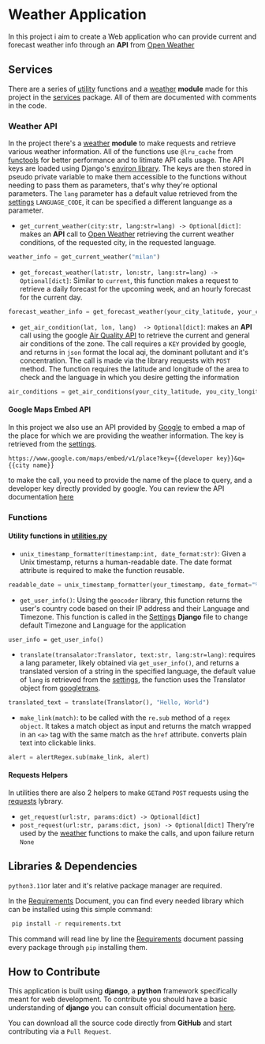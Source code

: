 # Weather Application

In this project i aim to create a Web application who can provide current and forecast weather info through an **API** from [Open Weather](https://openweathermap.org/)

## Services

There are a series of [utility](main/services/utilities.py) functions and a [weather](main/services/weather.py) **module**  made for this project in the [services](/main/services/) package.
All of them are documented with comments in the code.

### Weather API

In the project there's a [weather](main/services/weather.py) **module** to make requests and retrieve various weather information. All of the functions use `@lru_cache` from [functools](https://docs.python.org/3/library/functools.html) for better performance and to litimate API calls usage. The API keys are loaded using Django's [environ library](https://pypi.org/project/django-environ/). The keys are then stored in pseudo private variable to make them accessible to the functions without needing to pass them as parameters, that's why they're optional parameters. The `lang` parameter has a default value retrieved from the [settings](main/main/settings.py) `LANGUAGE_CODE`, it can be specified a different languange as a parameter.

* `get_current_weather(city:str, lang:str=lang) -> Optional[dict]`: makes an **API** call to [Open Weather](https://openweathermap.org/) retrieving the current weather conditions, of the requested city, in the requested language.

```python
weather_info = get_current_weather("milan")
```

* `get_forecast_weather(lat:str, lon:str, lang:str=lang) -> Optional[dict]`: Similar to `current`, this function makes a request to retrieve a daily forecast for the upcoming week, and an hourly forecast for the current day.

```python
forecast_weather_info = get_forecast_weather(your_city_latitude, your_city_longitude)
```

* `get_air_condition(lat, lon, lang)  -> Optional[dict]`: makes an **API** call using the google [Air Quality API](https://developers.google.com/maps/documentation/air-quality/overview) to retrieve the current and general air conditions of the zone. The call requires a `KEY` provided by google, and returns in `json` format the local aqi, the dominant pollutant and it's concentration. The call is made via the library requests with `POST` method. The function requires the latitude and longitude of the area to check and the language in which you desire getting the information

```python
air_conditions = get_air_conditions(your_city_latitude, you_city_longitude)

```

#### Google Maps Embed API

In this project we also use an API provided by [Google](https://developers.google.com/maps/documentation/embed/get-started) to embed a map of the place for which we are providing the weather information. The key is retrieved from the [settings](main/main/settings.py).

```django
https://www.google.com/maps/embed/v1/place?key={{developer key}}&q={{city name}}
```

to make the call, you need to provide the name of the place to query, and a developer key directly provided by google. You can review the API documentation [here](https://developers.google.com/maps/documentation/embed/get-started)

### Functions

#### Utility functions in [utilities.py](main/services/utilities.py)

* `unix_timestamp_formatter(timestamp:int, date_format:str)`: Given a Unix timestamp, returns a human-readable date. The date format attribute is required to make the function reusable.
```python
readable_date = unix_timestamp_formatter(your_timestamp, date_format="%A %d/%m/%Y")
```

* `get_user_info()`: Using the `geocoder` library, this function returns the user's country code based on their IP address and their Language and Timezone. This function is called in the [Settings](main/main/settings.py) **Django** file to change default Timezone and Language for the application
```
user_info = get_user_info()
```

* `translate(transalator:Translator, text:str, lang:str=lang)`: requires a lang parameter, likely obtained via `get_user_info()`, and returns a translated version of a string in the specified language, the default value of `lang` is retrieved from the [settings](main/main/settings.py), the function uses the Translator object from [googletrans](https://pypi.org/project/googletrans/).
```python
translated_text = translate(Translator(), "Hello, World")
```

* `make_link(match)`: to be called with the `re.sub` method of a `regex object`. It takes a match object as input and returns the match wrapped in an `<a>` tag with the same match as the `href` attribute. converts plain text into clickable links.
```python
alert = alertRegex.sub(make_link, alert)
```
#### Requests Helpers
In utilities there are also 2 helpers to make `GET`and `POST` requests using the [requests](https://pypi.org/project/requests/) lybrary.

* `get_request(url:str, params:dict) -> Optional[dict]`
* `post_request(url:str, params:dict, json) -> Optional[dict]`
Thery're used by the [weather](main/services/weather.py) functions to make the calls, and upon failure return `None`

## Libraries & Dependencies

`python3.11`or later and it's relative package manager are required.

In the [Requirements](requirements.txt) Document, you can find every needed library which can be installed using this simple command:

```bash
 pip install -r requirements.txt
```

This command will read line by line the [Requirements](requirements.txt) document
passing every package through `pip` installing them.

## How to Contribute

This application is built using **django**, a **python** framework specifically meant for web development.
To contribute you should have a basic understanding of **django** you can consult official documentation [here](https://docs.djangoproject.com/en/5.0/contents/).

You can download all the source code directly from **GitHub** and start contributing via a `Pull Request`.
